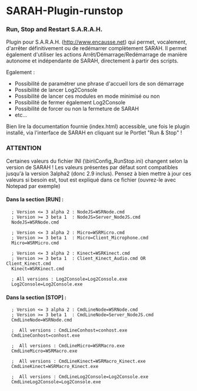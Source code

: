 SARAH-Plugin-runstop
====================

### Run, Stop and Restart S.A.R.A.H.


Plugin pour S.A.R.A.H. (http://www.encausse.net) qui permet, vocalement, d'arrêter définitivement ou de redémarrer complètement SARAH.
Il permet également d'utiliser les actions Arrêt/Démarrage/Redémarrage de manière autonome et indépendante de SARAH, directement à partir des scripts.


Egalement :
- Possibilité de paramétrer une phrase d'accueil lors de son démarrage
- Possibilité de lancer Log2Console
- Possibilité de lancer ces modules en mode minimisé ou non
- Possibilité de fermer également Log2Console
- Possibilité de forcer ou non la fermeture de SARAH
- etc...﻿


Bien lire la documentation fournie (index.html) accessible, une fois le plugin installé, via l'interface de SARAH en cliquant sur le Portlet "Run & Stop" !


### ATTENTION
Certaines valeurs du fichier INI (\bin\Config_RunStop.ini) changent selon la version de SARAH !
Les valeurs présentes par défaut sont compatibles jusqu'à la version 3alpha2 (donc 2.9 inclus).
Pensez à bien mettre à jour ces valeurs si besoin est, tout est expliqué dans ce fichier (ouvrez-le avec Notepad par exemple)

#### Dans la section [RUN] :

```VB.net
  ; Version <= 3 alpha 2 : NodeJS=WSRNode.cmd
  ; Version >= 3 beta 1  : NodeJS=Server_NodeJS.cmd
  NodeJS=WSRNode.cmd
  
  ; Version <= 3 alpha 2 : Micro=WSRMicro.cmd
  ; Version >= 3 beta 1  : Micro=Client_Microphone.cmd
  Micro=WSRMicro.cmd
  
  ; Version <= 3 alpha 2 : Kinect=WSRKinect.cmd
  ; Version >= 3 beta 1  : Client_Kinect_Audio.cmd OR Client_Kinect.cmd
  Kinect=WSRKinect.cmd
  
  ; All versions : Log2Console=Log2Console.exe
  Log2Console=Log2Console.exe
```

#### Dans la section [STOP] :
```VB.net
  ; Version <= 3 alpha 2 : CmdLineNode=WSRNode.cmd
  ; Version >= 3 beta 1  : CmdLineNode=Server_NodeJS.cmd
  CmdLineNode=WSRNode.cmd
  
  ;  All versions : CmdLineConhost=conhost.exe
  CmdLineConhost=conhost.exe
  
  ;  All versions : CmdLineMicro=WSRMacro.exe
  CmdLineMicro=WSRMacro.exe
  
  ;  All versions : CmdLineKinect=WSRMacro_Kinect.exe
  CmdLineKinect=WSRMacro_Kinect.exe
  
  ;  All versions : CmdLineLog2Console=Log2Console.exe
  CmdLineLog2Console=Log2Console.exe
```

